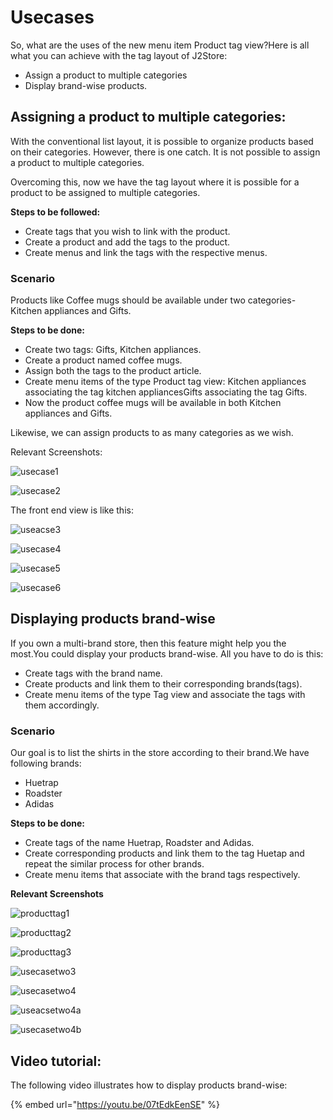 # Usecases

So, what are the uses of the new menu item Product tag view?Here is all what you can achieve with the tag layout of J2Store:

* Assign a product to multiple categories
* Display brand-wise products.

## Assigning a product to multiple categories: <a id="assigning-a-product-to-multiple-categories"></a>

With the conventional list layout, it is possible to organize products based on their categories. However, there is one catch. It is not possible to assign a product to multiple categories.

Overcoming this, now we have the tag layout where it is possible for a product to be assigned to multiple categories.

**Steps to be followed:**

* Create tags that you wish to link with the product.
* Create a product and add the tags to the product.
* Create menus and link the tags with the respective menus.

### Scenario <a id="scenario"></a>

Products like Coffee mugs should be available under two categories- Kitchen appliances and Gifts.

**Steps to be done:**

* Create two tags: Gifts, Kitchen appliances.
* Create a product named coffee mugs.
* Assign both the tags to the product article.
* Create menu items of the type Product tag view: Kitchen appliances associating the tag kitchen appliancesGifts associating the tag Gifts.
* Now the product coffee mugs will be available in both Kitchen appliances and Gifts.

Likewise, we can assign products to as many categories as we wish.

Relevant Screenshots:

 

![usecase1](https://raw.githubusercontent.com/j2store/doc-images/master/layout/usecases/producttagusecase1.png)

![usecase2](https://raw.githubusercontent.com/j2store/doc-images/master/layout/usecases/producttagusecase2.png)

  The front end view is like this:

![useacse3](https://raw.githubusercontent.com/j2store/doc-images/master/layout/usecases/producttagusecase3.png)

![usecase4](https://raw.githubusercontent.com/j2store/doc-images/master/layout/usecases/producttagusecase4.png)

![usecase5](https://raw.githubusercontent.com/j2store/doc-images/master/layout/usecases/producttagusecase5.png)

![usecase6](https://raw.githubusercontent.com/j2store/doc-images/master/layout/usecases/producttagusecase6.png)

## Displaying products brand-wise <a id="displaying-products-brand-wise"></a>

If you own a multi-brand store, then this feature might help you the most.You could display your products brand-wise. All you have to do is this:

* Create tags with the brand name.
* Create products and link them to their corresponding brands\(tags\).
* Create menu items of the type Tag view and associate the tags with them accordingly.

### Scenario <a id="scenario-1"></a>

Our goal is to list the shirts in the store according to their brand.We have following brands:

* Huetrap
* Roadster
* Adidas

**Steps to be done:**

* Create tags of the name Huetrap, Roadster and Adidas.
* Create corresponding products and link them to the tag Huetap and repeat the similar process for other brands.
* Create menu items that associate with the brand tags respectively.

**Relevant Screenshots**

 

![producttag1](https://raw.githubusercontent.com/j2store/doc-images/master/layout/usecases/producttagusecasetwo1.png)

![producttag2](https://raw.githubusercontent.com/j2store/doc-images/master/layout/usecases/producttagusecasetwo2a.png)

  

![producttag3](https://raw.githubusercontent.com/j2store/doc-images/master/layout/usecases/producttagusecasetwo2b.png)

![usecasetwo3](https://raw.githubusercontent.com/j2store/doc-images/master/layout/usecases/producttagusecasetwo3.png)

![usecasetwo4](https://raw.githubusercontent.com/j2store/doc-images/master/layout/usecases/producttagusecasetwo4.png)

![useacsetwo4a](https://raw.githubusercontent.com/j2store/doc-images/master/layout/usecases/producttagusecasetwo4a.png)

![usecasetwo4b](https://raw.githubusercontent.com/j2store/doc-images/master/layout/usecases/producttagusecasetwo4b.png)

## Video tutorial: <a id="video-tutorial"></a>

The following video illustrates how to display products brand-wise:

{% embed url="https://youtu.be/07tEdkEenSE" %}



